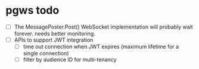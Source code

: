 # pgws todo

- [ ] The MessagePoster.Post() WebSocket implementation will probably wait forever.
      needs better monitoring.
- [ ] APIs to support JWT integration
  - [ ] time out connection when JWT expires (maximum lifetime for a single connection)
  - [ ] filter by audience ID for multi-tenancy
